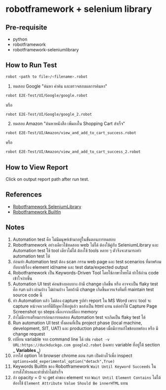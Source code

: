 # robotframework + selenium library

## Pre-requisite

- python
- robotframework
- robotframework-seleniumlibrary

## How to Run Test

```sh
robot <path to file>/<filename>.robot
```

1. ทดสอบ Google "ค้นหา คำค้น และตรวจสอบผลการค้นหา"

```sh
robot E2E-Test/UI/Google/google.robot
```

หรือ

```sh
robot E2E-Test/UI/Google/google_2.robot
```

2. ทดสอบ Amazon "ค้นหาหนังสือ เพิ่มลงใน Shopping Cart สำเร็จ"

```sh
robot E2E-Test/UI/Amazon/view_and_add_to_cart_success.robot
```

หรือ

```sh
robot E2E-Test/UI/Amazon/view_and_add_to_cart_success_2.robot
```

## How to View Report

Click on output report path after run test.

## References

- [Robotframework SeleniumLibrary](https://robotframework.org/SeleniumLibrary/SeleniumLibrary.html)
- [Robotframework BuiltIn](https://robotframework.org/robotframework/latest/libraries/BuiltIn.html)

## Notes

1. Automation test คือ ไม่มีมนุษย์เข้ามาอยู่ในขั้นตอนการทดสอบ
2. Robotframework อย่างเดียวใช้ทดสอบ web ไม่ได้ ต้องใช้คู่กับ SeleniumLibrary และ Automation test ใช้ tool เดียวไม่ได้ ต้องใช้ tools หลาย ๆ ตัวจึงจะสามารถทำ automation test ได้
3. ก่อนทำ Automation test ต้อง scan กรรม web page และ test scenarios ที่มาพร้อมกับบาปเรื่อง element id/name และ test data/expected output
4. Robotframework เป็น Keywords-Driven Tool โดยใช้ภาษาไทยได้ ทำให้อ่าน code เข้าใจง่ายขึ้น
5. Automation UI test ค่อนข้างบอบบาง ถ้ามี change เกิดขึ้น หรือ อาจจะเป็น flaky test คือ run แล้ว ผ่านบ้าง ไม่ผ่านบ้าง โดยถ้ามี change เกิดขึ้นควรแจ้งทีมที่ maintain test source code นี้
6. ทำ Automation แล้ว ไม่ต้อง capture รูปทำ report ใน MS Word เพราะ tool จะ capture หน้าจอเวลาที่มีปัญหาให้อยู่แล้ว ขอส่งเป็น html แทน แต่อย่าใช้ Capture Page Screenshot ทุก steps เนื่องจากเปลือง memory
7. ถ้าไม่มีการเตรียมการก่อนการทดสอบ Automation test จะเกิดเป็น flaky test ได้
8. Run automation UI test ทั้งตอนที่เป็น project phase (local machine, development, SIT, UAT) และ production phase เมื่อมีการแก้ไขข้อบกพร่อง หรือ มี change request
9. เปลี่ยน variable จาก command line ได้ เช่น `robot -v URL:https://duckduckgo.com google2.robot` (เฉพาะ variable ที่อยู่ใต้ section **_ Variables _**)
10. การใส่ option ให้ browser chrome ตอน run เปิดค้างไว้เพื่อ inspect `options=add_experimental_option("detach",True)`
11. Keywords BuiltIn ของ Robotframework `Wait Until Keyword Succeeds` ในการสั่งให้รอและทำซ้ำถ้าไม่สำเร็จ
12. ถ้า opacity = 0 จะ get ค่าของ element จาก `Wait Until Element Contains` ไม่ได้ ต้องใช้ `Element Attribute Value Should Be innerHTML` แทน
